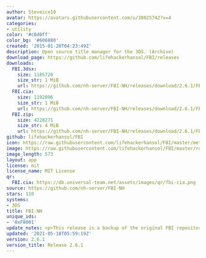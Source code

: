 ```yaml
---
author: Steveice10
avatar: https://avatars.githubusercontent.com/u/38025742?v=4
categories:
- utility
color: '#c0d0ff'
color_bg: '#606880'
created: '2015-01-20T04:23:49Z'
description: Open source title manager for the 3DS. (Archive)
download_page: https://github.com/lifehackerhansol/FBI/releases
downloads:
  FBI.3dsx:
    size: 1185720
    size_str: 1 MiB
    url: https://github.com/nh-server/FBI-NH/releases/download/2.6.1/FBI.3dsx
  FBI.cia:
    size: 1192896
    size_str: 1 MiB
    url: https://github.com/nh-server/FBI-NH/releases/download/2.6.1/FBI.cia
  FBI.zip:
    size: 4228271
    size_str: 4 MiB
    url: https://github.com/nh-server/FBI-NH/releases/download/2.6.1/FBI.zip
github: lifehackerhansol/FBI
icon: https://raw.githubusercontent.com/lifehackerhansol/FBI/master/meta/icon_3ds.png
image: https://raw.githubusercontent.com/lifehackerhansol/FBI/master/romfs/logo.png
image_length: 573
layout: app
license: mit
license_name: MIT License
qr:
  FBI.cia: https://db.universal-team.net/assets/images/qr/fbi-cia.png
source: https://github.com/nh-server/FBI-NH
stars: 110
systems:
- 3DS
title: FBI-NH
unique_ids:
- '0xF8001'
update_notes: <p>This release is a backup of the original FBI repository's 2.6.1 release.</p>
updated: '2021-05-18T05:59:19Z'
version: 2.6.1
version_title: Release 2.6.1
---
```

